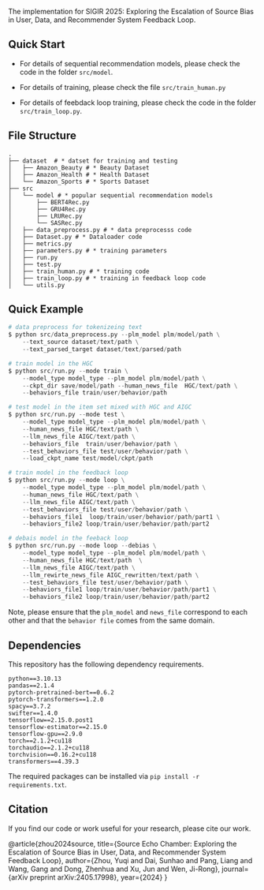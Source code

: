 The implementation for SIGIR 2025: Exploring the Escalation of Source Bias in User, Data, and Recommender System Feedback Loop.


## Quick Start

- For details of sequential recommendation models, please check the code in the folder `src/model`.

- For details of training, please check the file `src/train_human.py`

- For details of feebdack loop training, please check the code in the folder `src/train_loop.py`.

## File Structure
```shell
.
├── dataset  # * datset for training and testing
│   ├── Amazon_Beauty # * Beauty Dataset
│   ├── Amazon_Health # * Health Dataset
│   └── Amazon_Sports # * Sports Dataset
├── src
│   └── model # * popular sequential recommendation models
│       ├── BERT4Rec.py
│       ├── GRU4Rec.py
│       ├── LRURec.py
│       └── SASRec.py
│   ├── data_preprocess.py # * data preprocesss code
│   ├── Dataset.py # * Dataloader code
│   ├── metrics.py
│   ├── parameters.py # * training parameters
│   ├── run.py
│   ├── test.py
│   ├── train_human.py # * training code
│   ├── train_loop.py # * training in feedback loop code
│   └── utils.py
```

## Quick Example

```python
# data preprocess for tokenizeing text
$ python src/data_preprocess.py --plm_model plm/model/path \
    --text_source dataset/text/path \
    --text_parsed_target dataset/text/parsed/path

# train model in the HGC
$ python src/run.py --mode train \
    --model_type model_type --plm_model plm/model/path \
    --ckpt_dir save/model/path --human_news_file  HGC/text/path \
    --behaviors_file train/user/behavior/path

# test model in the item set mixed with HGC and AIGC
$ python src/run.py --mode test \
    --model_type model_type --plm_model plm/model/path \
    --human_news_file HGC/text/path \
    --llm_news_file AIGC/text/path \
    --behaviors_file  train/user/behavior/path \
    --test_behaviors_file test/user/behavior/path \
    --load_ckpt_name test/model/ckpt/path

# train model in the feedback loop
$ python src/run.py --mode loop \
    --model_type model_type --plm_model plm/model/path \
    --human_news_file HGC/text/path \
    --llm_news_file AIGC/text/path \
    --test_behaviors_file test/user/behavior/path \
    --behaviors_file1  loop/train/user/behavior/path/part1 \
    --behaviors_file2 loop/train/user/behavior/path/part2

# debais model in the feeback loop
$ python src/run.py --mode loop --debias \
    --model_type model_type --plm_model plm/model/path \
    --human_news_file HGC/text/path  \
    --llm_news_file AIGC/text/path \
    --llm_rewirte_news_file AIGC_rewritten/text/path \
    --test_behaviors_file test/user/behavior/path \
    --behaviors_file1 loop/train/user/behavior/path/part1 \
    --behaviors_file2 loop/train/user/behavior/path/part2
```

Note, please ensure that the `plm_model` and `news_file` correspond to each other and that the `behavior file` comes from the same domain.

## Dependencies

This repository has the following dependency requirements.

```
python==3.10.13
pandas==2.1.4
pytorch-pretrained-bert==0.6.2
pytorch-transformers==1.2.0
spacy==3.7.2
swifter==1.4.0
tensorflow==2.15.0.post1
tensorflow-estimator==2.15.0
tensorflow-gpu==2.9.0
torch==2.1.2+cu118
torchaudio==2.1.2+cu118
torchvision==0.16.2+cu118
transformers==4.39.3
```

The required packages can be installed via `pip install -r requirements.txt`.

## Citation

If you find our code or work useful for your research, please cite our work.

@article{zhou2024source,
  title={Source Echo Chamber: Exploring the Escalation of Source Bias in User, Data, and Recommender System Feedback Loop},
  author={Zhou, Yuqi and Dai, Sunhao and Pang, Liang and Wang, Gang and Dong, Zhenhua and Xu, Jun and Wen, Ji-Rong},
  journal={arXiv preprint arXiv:2405.17998},
  year={2024}
}
